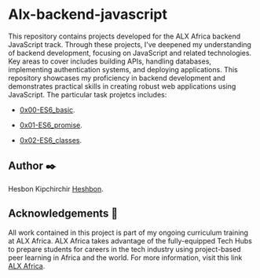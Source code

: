 # Alx-backend-javascript

This repository contains projects developed for the ALX Africa backend JavaScript track. Through these projects, I've deepened my understanding of backend development, focusing on JavaScript and related technologies. Key areas to cover includes building APIs, handling databases, implementing authentication systems, and deploying applications. This repository showcases my proficiency in backend development and demonstrates practical skills in creating robust web applications using JavaScript. The particular task projetcs includes:

  + <u>[0x00-ES6_basic](https://github.com/Heshbon/alx-backend-javascript/tree/master/0x00-ES6_basic)</u>.

  + <u>[0x01-ES6_promise](https://github.com/Heshbon/alx-backend-javascript/tree/master/0x01-ES6_promise)</u>.

  + <u>[0x02-ES6_classes](https://github.com/Heshbon/alx-backend-javascript/tree/master/0x02-ES6_classes)</u>.


## Author ✒️

Hesbon Kipchirchir <u>[Heshbon](https://github.com/Heshbon)</u>.

## Acknowledgements 🙏

All work contained in this project is part of my ongoing curriculum training at ALX Africa. ALX Africa takes advantage of the fully-equipped Tech Hubs to prepare students for careers in the tech industry using project-based peer learning in Africa and the world. For more information, visit this link <u>[ALX Africa](https://www.alxafrica.com)</u>.
